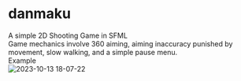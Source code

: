 # danmaku
A simple 2D Shooting Game in SFML<br>
Game mechanics involve 360 aiming, aiming inaccuracy punished by movement, slow walking, and a simple pause menu.<br>
Example<br>
![2023-10-13 18-07-22](https://github.com/aroze666/danmaku/assets/111675708/e1eac36f-853a-4233-ab6d-e31edd4f4eba)
